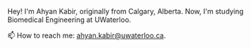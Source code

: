 Hey! I'm Ahyan Kabir, originally from Calgary, Alberta. Now, I'm studying Biomedical Engineering at UWaterloo.

📫 How to reach me: ahyan.kabir@uwaterloo.ca.

<!--
**ahkabir48/ahkabir48** is a ✨ _special_ ✨ repository because its `README.md` (this file) appears on your GitHub profile.

Here are some ideas to get you started:

- 🔭 I’m currently working on ...
- 🌱 I’m currently learning ...
- 👯 I’m looking to collaborate on ...
- 🤔 I’m looking for help with ...
- 💬 Ask me about ...
- 📫 How to reach me: ...
- 😄 Pronouns: ...
- ⚡ Fun fact: ...
-->
